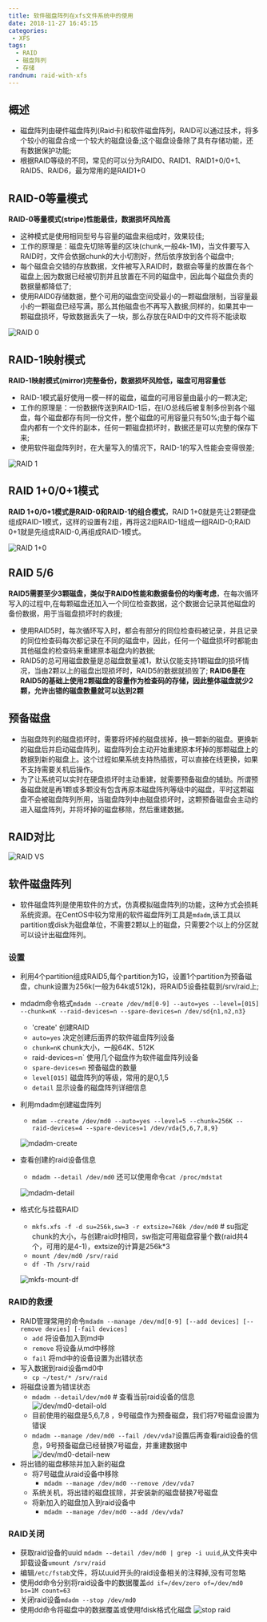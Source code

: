 ```yaml
---
title: 软件磁盘阵列在xfs文件系统中的使用
date: 2018-11-27 16:45:15
categories: 
 - XFS
tags:
  - RAID
  - 磁盘阵列
  - 存储
randnum: raid-with-xfs
---
```


## 概述

- 磁盘阵列由硬件磁盘阵列(Raid卡)和软件磁盘阵列，RAID可以通过技术，将多个较小的磁盘合成一个较大的磁盘设备;这个磁盘设备除了具有存储功能，还有数据保护功能;
- 根据RAID等级的不同，常见的可以分为RAID0、RAID1、RAID1+0/0+1、RAID5、RAID6，最为常用的是RAID1+0

<!--more-->

## RAID-0等量模式

**RAID-0等量模式(stripe)性能最佳，数据损坏风险高**

- 这种模式是使用相同型号与容量的磁盘来组成时，效果较佳;
- 工作的原理是：磁盘先切除等量的区块(chunk,一般4k-1M)，当文件要写入RAID时，文件会依据chunk的大小切割好，然后依序放到各个磁盘中;
- 每个磁盘会交错的存放数据，文件被写入RAID时，数据会等量的放置在各个磁盘上;因为数据已经被切割并且放置在不同的磁盘中，因此每个磁盘负责的数据量都降低了;
- 使用RAID0存储数据，整个可用的磁盘空间受最小的一颗磁盘限制，当容量最小的一颗磁盘已经写满，那么其他磁盘也不再写入数据;同样的，如果其中一颗磁盘损坏，导致数据丢失了一块，那么存放在RAID中的文件将不能读取

![RAID 0](https://s1.ax1x.com/2018/11/27/FEJfwq.png)



## RAID-1映射模式

**RAID-1映射模式(mirror)完整备份，数据损坏风险低，磁盘可用容量低** 

- RAID-1模式最好使用一模一样的磁盘，磁盘的可用容量由最小的一颗决定;
- 工作的原理是：一份数据传送到RAID-1后，在I/O总线后被复制多份到各个磁盘，每个磁盘都存有同一份文件，整个磁盘的可用容量只有50%;由于每个磁盘内都有一个文件的副本，任何一颗磁盘损坏时，数据还是可以完整的保存下来;
- 使用软件磁盘阵列时，在大量写入的情况下，RAID-1的写入性能会变得很差;

![RAID 1](https://s1.ax1x.com/2018/11/27/FEJ7pF.png)



## RAID 1+0/0+1模式

**RAID 1+0/0+1模式是RAID-0和RAID-1的组合模式**，RAID 1+0就是先让2颗硬盘组成RAID-1模式，这样的设置有2组，再将这2组RAID-1组成一组RAID-0;RAID 0+1就是先组成RAID-0,再组成RAID-1模式。

![RAID 1+0](https://s1.ax1x.com/2018/11/27/FEYSfO.png)

## RAID 5/6

**RAID5需要至少3颗磁盘，类似于RAID0性能和数据备份的均衡考虑**，在每次循环写入的过程中,在每颗磁盘还加入一个同位检查数据，这个数据会记录其他磁盘的备份数据，用于当磁盘损坏时的救援;
- 使用RAID5时，每次循环写入时，都会有部分的同位检查码被记录，并且记录的同位检查码每次都记录在不同的磁盘中，因此，任何一个磁盘损坏时都能由其他磁盘的检查码来重建原本磁盘内的数据;
- RAID5的总可用磁盘数量是总磁盘数量减1，默认仅能支持1颗磁盘的损坏情况，当由2颗以上的磁盘出现损坏时，RAID5的数据就损毁了;
**RAID6是在RAID5的基础上使用2颗磁盘的容量作为检查码的存储，因此整体磁盘就少2颗，允许出错的磁盘数量就可以达到2颗**

## 预备磁盘

- 当磁盘阵列的磁盘损坏时，需要将坏掉的磁盘拔掉，换一颗新的磁盘。更换新的磁盘后并启动磁盘阵列，磁盘阵列会主动开始重建原本坏掉的那颗磁盘上的数据到新的磁盘上。这个过程如果系统支持热插拔，可以直接在线更换，如果不支持需要关机后操作。
- 为了让系统可以实时在硬盘损坏时主动重建，就需要预备磁盘的辅助。所谓预备磁盘就是再1颗或多颗没有包含再原本磁盘阵列等级中的磁盘，平时这颗磁盘不会被磁盘阵列所用，当磁盘阵列中由磁盘损坏时，这颗预备磁盘会主动的进入磁盘阵列，并将坏掉的磁盘移除，然后重建数据。

## RAID对比

![RAID VS](https://s1.ax1x.com/2018/11/27/FEUJAI.png)

## 软件磁盘阵列

- 软件磁盘阵列是使用软件的方式，仿真模拟磁盘阵列的功能，这种方式会损耗系统资源。在CentOS中较为常用的软件磁盘阵列工具是`mdadm`,该工具以partition或disk为磁盘单位，不需要2颗以上的磁盘，只需要2个以上的分区就可以设计出磁盘阵列。

### 设置

- 利用4个partition组成RAID5,每个partition为1G，设置1个partition为预备磁盘，chunk设置为256k(一般为64k或512k)，将RAID5设备挂载到/srv/raid上;
- mdadm命令格式`mdadm --create /dev/md[0-9] --auto=yes --level=[015] --chunk=nK --raid-devices=n --spare-devices=n /dev/sd{n1,n2,n3}`
  - 'create'          创建RAID
  - `auto=yes`        决定创建后面界的软件磁盘阵列设备
  - `chunk=nK`        chunk大小，一般64K、512K
  - raid-devices=n`   使用几个磁盘作为软件磁盘阵列设备
  - `spare-devices=n` 预备磁盘的数量
  - `level[015]`      磁盘阵列的等级，常用的是0,1,5
  - `detail`          显示设备的磁盘阵列详细信息
- 利用mdadm创建磁盘阵列
  - `mdam --create /dev/md0 --auto=yes --level=5 --chunk=256K --raid-devices=4 --spare-devices=1 /dev/vda{5,6,7,8,9}`
  
  ![mdadm-create](https://s1.ax1x.com/2018/11/27/FEyO2R.png)
  
- 查看创建的raid设备信息
  - `mdadm --detail /dev/md0` 还可以使用命令`cat /proc/mdstat`
  
  ![mdadm-detail](https://s1.ax1x.com/2018/11/27/FEyXx1.png)
  
- 格式化与挂载RAID
  - `mkfs.xfs -f -d su=256k,sw=3 -r extsize=768k /dev/md0`
    \# su指定chunk的大小，与创建raid时相同，sw指定可用磁盘容量个数(raid共4个，可用的是4-1)，extsize的计算是256k*3
  - `mount /dev/md0 /srv/raid`
  - `df -Th /srv/raid`
  
  ![mkfs-mount-df](https://s1.ax1x.com/2018/11/27/FE6fFe.png)
  
### RAID的救援
  - RAID管理常用的命令`mdadm --manage /dev/md[0-9] [--add devices] [--remove devies] [-fail devices]`
    - `add`     将设备加入到md中
    - `remove`  将设备从md中移除
    - `fail`    将md中的设备设置为出错状态
  - 写入数据到raid设备md0中
    - `cp ~/test/* /srv/raid`
  - 将磁盘设置为错误状态
    - `mdadm --detail/dev/md0` \# 查看当前raid设备的信息
    ![/dev/md0-detail-old](https://s1.ax1x.com/2018/11/28/FVY3ZR.png)
    - 目前使用的磁盘是5,6,7,8 ，9号磁盘作为预备磁盘，我们将7号磁盘设置为错误
    - `mdadm --manage /dev/md0 --fail /dev/vda7`设置后再查看raid设备的信息，9号预备磁盘已经替换7号磁盘，并重建数据中
    ![/dev/md0-detail-new](https://s1.ax1x.com/2018/11/28/FVYGIx.png)
  - 将出错的磁盘移除并加入新的磁盘
    - 将7号磁盘从raid设备中移除
      - `mdadm --manage /dev/md0 --remove /dev/vda7`
    - 系统关机，将出错的磁盘拔除，并安装新的磁盘替换7号磁盘
    - 将新加入的磁盘加入到raid设备中
      - `mdadm --manage /dev/md0 --add /dev/vda7`
      
### RAID关闭
- 获取raid设备的uuid `mdadm --detail /dev/md0 | grep -i uuid`,从文件夹中卸载设备`umount /srv/raid`
- 编辑`/etc/fstab`文件，将以uuid开头的raid设备相关的注释掉,没有可忽略
- 使用dd命令分别将raid设备中的数据覆盖`dd if=/dev/zero of=/dev/md0 bs=1M count=63`
- 关闭raid设备`mdadm --stop /dev/md0`
- 使用dd命令将磁盘中的数据覆盖或使用fdisk格式化磁盘
![stop raid](https://s1.ax1x.com/2018/11/28/FVNuDJ.png)
